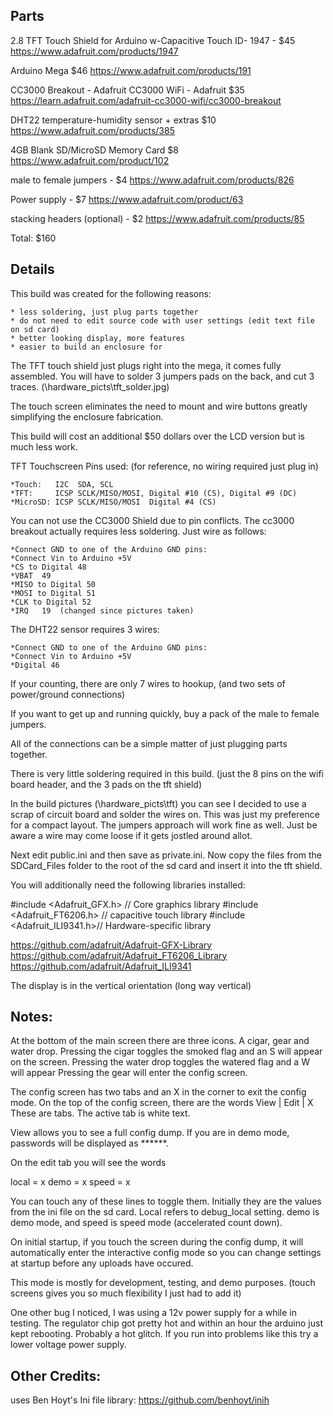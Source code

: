 
Parts
------------------------

2.8 TFT Touch Shield for Arduino w-Capacitive Touch ID- 1947 - $45 
https://www.adafruit.com/products/1947

Arduino Mega $46
https://www.adafruit.com/products/191

CC3000 Breakout - Adafruit CC3000 WiFi - Adafruit $35
https://learn.adafruit.com/adafruit-cc3000-wifi/cc3000-breakout

DHT22 temperature-humidity sensor + extras $10
https://www.adafruit.com/products/385

4GB Blank SD/MicroSD Memory Card $8
https://www.adafruit.com/product/102

male to female jumpers - $4
https://www.adafruit.com/products/826

Power supply - $7
https://www.adafruit.com/product/63

stacking headers (optional) - $2
https://www.adafruit.com/products/85

Total: $160 

Details
------------------------
This build was created for the following reasons:

	* less soldering, just plug parts together
	* do not need to edit source code with user settings (edit text file on sd card)
	* better looking display, more features
	* easier to build an enclosure for

The TFT touch shield just plugs right into the mega, it comes fully
assembled. You will have to solder 3 jumpers pads on the back, and cut 3
traces. (\hardware_picts\tft_solder.jpg) 

The touch screen eliminates the need to mount and wire buttons
greatly simplifying the enclosure fabrication.  

This build will cost an additional $50 dollars over the LCD version
but is much less work.

TFT Touchscreen Pins used: (for reference, no wiring required just plug in)

    *Touch:   I2C  SDA, SCL 
    *TFT:     ICSP SCLK/MISO/MOSI, Digital #10 (CS), Digital #9 (DC)
    *MicroSD: ICSP SCLK/MISO/MOSI  Digital #4 (CS)

You can not use the CC3000 Shield due to pin conflicts. The cc3000 breakout
actually requires less soldering. Just wire as follows:

    *Connect GND to one of the Arduino GND pins:
    *Connect Vin to Arduino +5V
    *CS to Digital 48
    *VBAT  49
    *MISO to Digital 50
    *MOSI to Digital 51
    *CLK to Digital 52
    *IRQ   19  (changed since pictures taken)

The DHT22 sensor requires 3 wires:

    *Connect GND to one of the Arduino GND pins:
    *Connect Vin to Arduino +5V
    *Digital 46

If your counting, there are only 7 wires to hookup, (and
two sets of power/ground connections)

If you want to get up and running quickly, buy a pack
of the male to female jumpers. 

All of the connections can be a simple matter of just 
plugging parts together. 

There is very little soldering required in this build. 
(just the 8 pins on the wifi board header, and the 3 pads on
the tft shield)

In the build pictures (\hardware_picts\tft) you can see I 
decided to use a scrap of circuit board and solder the wires
on. This was just my preference for a compact layout. The
jumpers approach will work fine as well. Just be aware a wire may
come loose if it gets jostled around allot.

Next edit public.ini and then save as private.ini. 
Now copy the files from the SDCard_Files folder
to the root of the sd card and insert it into the tft shield.

You will additionally need the following libraries installed:

#include <Adafruit_GFX.h>    // Core graphics library
#include <Adafruit_FT6206.h> // capacitive touch library
#include <Adafruit_ILI9341.h>// Hardware-specific library 

https://github.com/adafruit/Adafruit-GFX-Library
https://github.com/adafruit/Adafruit_FT6206_Library
https://github.com/adafruit/Adafruit_ILI9341

The display is in the vertical orientation (long way vertical)


Notes:
------------------------------

At the bottom of the main screen there are three icons. A cigar, gear and water drop.
Pressing the cigar toggles the smoked flag and an S will appear on the screen.
Pressing the water drop toggles the watered flag and a W will appear
Pressing the gear will enter the config screen.

The config screen has two tabs and an X in the corner to exit the config mode.
On the top of the config screen, there are the words View | Edit | X
These are tabs. The active tab is white text.

View allows you to see a full config dump. If you are in demo mode, passwords will
be displayed as ******.

On the edit tab you will see the words

local = x
demo  = x
speed = x

You can touch any of these lines to toggle them. Initially they are the values from the 
ini file on the sd card. Local refers to debug_local setting. demo is demo mode, and
speed is speed mode (accelerated count down).

On initial startup, if you touch the screen during the config dump, it will automatically enter
the interactive config mode so you can change settings at startup before any uploads have occured.

This mode is mostly for development, testing, and demo purposes. (touch screens gives you so much
flexibility I just had to add it)

One other bug I noticed, I was using a 12v power supply for a while in testing. The regulator chip
got pretty hot and within an hour the arduino just kept rebooting. Probably a hot glitch. If you
run into problems like this try a lower voltage power supply.


Other Credits:
------------------------------

uses Ben Hoyt's Ini file library: 
  https://github.com/benhoyt/inih


